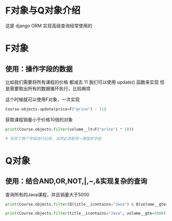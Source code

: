 # F对象与Q对象介绍
这是 django ORM 实现高级查询经常使用的

# F对象
## 使用：操作字段的数据
比如我们需要将所有课程的价格 都减去 11 
我们可以使用 update() 函数来实现
但是需要取出所有的数据循环执行，比较麻烦

这个时候就可以使用F对象，一次实现
```python
Course.objects.update(price=F("price") - 11)
```

获取课程销量小于价格10倍的对象
```python
print(Course.objects.filter(volume__lt=F("price") * 10))

# 实现了两个字段进行比较，当然必须是同一类型的字段
```

# Q对象
## 使用：结合AND,OR,NOT,|,~,&实现复杂的查询
查询所有的Java课程，并且销量大于5000
```python
print(Course.objects.filter(Q(title__icontains="Java") & Q(volume__gte=5000)))

print(Course.objects.filter(title__icontains="Java", volume__gte=5000))
```